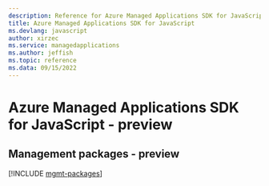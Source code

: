 ```yaml
---
description: Reference for Azure Managed Applications SDK for JavaScript
title: Azure Managed Applications SDK for JavaScript
ms.devlang: javascript
author: xirzec
ms.service: managedapplications
ms.author: jeffish
ms.topic: reference
ms.data: 09/15/2022
---
```

# Azure Managed Applications SDK for JavaScript - preview

## Management packages - preview
[!INCLUDE [mgmt-packages](managed-applications-mgmt-index.md)]